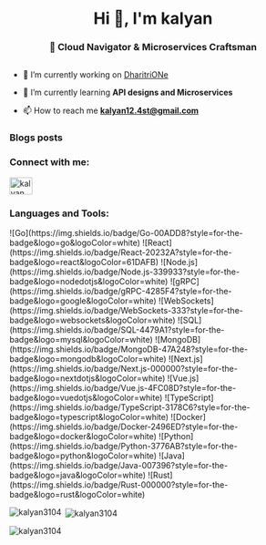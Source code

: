 <h1 align="center">Hi 👋, I'm kalyan</h1>
<h3 align="center">🚀 Cloud Navigator & Microservices Craftsman</h3>

<p align="left"> <a href="https://twitter.com/" target="blank"><img src="https://img.shields.io/twitter/follow/?logo=twitter&style=for-the-badge" alt="" /></a> </p>

- 🔭 I’m currently working on [DharitriONe](https://github.com/DharitriOne)

- 🌱 I’m currently learning **API designs and Microservices**

- 📫 How to reach me **kalyan12.4st@gmail.com**

### Blogs posts
<!-- BLOG-POST-LIST:START -->
<!-- BLOG-POST-LIST:END -->

<h3 align="left">Connect with me:</h3>
<p align="left">
<a href="https://dev.to/kalyan3104" target="blank"><img align="center" src="https://raw.githubusercontent.com/rahuldkjain/github-profile-readme-generator/master/src/images/icons/Social/devto.svg" alt="kalyan" height="30" width="40" /></a>
</p>

<h3 align="left">Languages and Tools:</h3>
<p align="left"> 
 ![Go](https://img.shields.io/badge/Go-00ADD8?style=for-the-badge&logo=go&logoColor=white)
![React](https://img.shields.io/badge/React-20232A?style=for-the-badge&logo=react&logoColor=61DAFB)
![Node.js](https://img.shields.io/badge/Node.js-339933?style=for-the-badge&logo=nodedotjs&logoColor=white)
![gRPC](https://img.shields.io/badge/gRPC-4285F4?style=for-the-badge&logo=google&logoColor=white)
![WebSockets](https://img.shields.io/badge/WebSockets-333?style=for-the-badge&logo=websockets&logoColor=white)
![SQL](https://img.shields.io/badge/SQL-4479A1?style=for-the-badge&logo=mysql&logoColor=white)
![MongoDB](https://img.shields.io/badge/MongoDB-47A248?style=for-the-badge&logo=mongodb&logoColor=white)
![Next.js](https://img.shields.io/badge/Next.js-000000?style=for-the-badge&logo=nextdotjs&logoColor=white)
![Vue.js](https://img.shields.io/badge/Vue.js-4FC08D?style=for-the-badge&logo=vuedotjs&logoColor=white)
![TypeScript](https://img.shields.io/badge/TypeScript-3178C6?style=for-the-badge&logo=typescript&logoColor=white)
![Docker](https://img.shields.io/badge/Docker-2496ED?style=for-the-badge&logo=docker&logoColor=white)
![Python](https://img.shields.io/badge/Python-3776AB?style=for-the-badge&logo=python&logoColor=white) 
![Java](https://img.shields.io/badge/Java-007396?style=for-the-badge&logo=java&logoColor=white)
![Rust](https://img.shields.io/badge/Rust-000000?style=for-the-badge&logo=rust&logoColor=white)


<p><img align="left" src="https://github-readme-stats.vercel.app/api/top-langs?username=kalyan3104&show_icons=true&locale=en&layout=compact" alt="kalyan3104" /></p>

<p>&nbsp;<img align="center" src="https://github-readme-stats.vercel.app/api?username=kalyan3104&show_icons=true&locale=en" alt="kalyan3104" /></p>

<p><img align="center" src="https://github-readme-streak-stats.herokuapp.com/?user=kalyan3104&" alt="kalyan3104" /></p>



